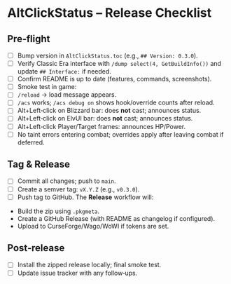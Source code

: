 # AltClickStatus – Release Checklist

## Pre‑flight
- [ ] Bump version in `AltClickStatus.toc` (e.g., `## Version: 0.3.0`).
- [ ] Verify Classic Era interface with `/dump select(4, GetBuildInfo())` and update `## Interface:` if needed.
- [ ] Confirm README is up to date (features, commands, screenshots).
- [ ] Smoke test in game:
- [ ] `/reload` → load message appears.
- [ ] `/acs` works; `/acs debug on` shows hook/override counts after reload.
- [ ] Alt+Left‑click on Blizzard bar: does **not** cast; announces status.
- [ ] Alt+Left‑click on ElvUI bar: does **not** cast; announces status.
- [ ] Alt+Left‑click Player/Target frames: announces HP/Power.
- [ ] No taint errors entering combat; overrides apply after leaving combat if deferred.

## Tag & Release
- [ ] Commit all changes; push to `main`.
- [ ] Create a semver tag: `vX.Y.Z` (e.g., `v0.3.0`).
- [ ] Push tag to GitHub. The **Release** workflow will:
- Build the zip using `.pkgmeta`.
- Create a GitHub Release (with README as changelog if configured).
- Upload to CurseForge/Wago/WoWI if tokens are set.

## Post‑release
- [ ] Install the zipped release locally; final smoke test.
- [ ] Update issue tracker with any follow‑ups.